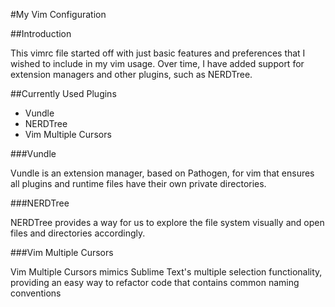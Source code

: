 #My Vim Configuration

##Introduction

This vimrc file started off with just basic features and preferences that I wished to include in my vim usage. Over time, I have added support for extension managers and other plugins, such as NERDTree.

##Currently Used Plugins
- Vundle
- NERDTree
- Vim Multiple Cursors

###Vundle

Vundle is an extension manager, based on Pathogen, for vim that ensures all plugins and runtime files have their own private directories.

###NERDTree

NERDTree provides a way for us to explore the file system visually and open files and directories accordingly.

###Vim Multiple Cursors

Vim Multiple Cursors mimics Sublime Text's multiple selection functionality, providing an easy way to refactor code that contains common naming conventions


